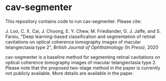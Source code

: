 # cav-segmenter

This repository contains code to run cav-segmenter. Please cite:  

J. Loo, C. X. Cai, J. Choong, E. Y. Chew, M. Friedlander, G. J. Jaffe, and S. Farsiu, "Deep learning-based classification and segmentation of retinal cavitations on optical coherence tomography images of macular telangiectasia type 2", *British Journal of Ophthalmology (In Press)*, 2020  

cav-segmenter is a baseline method for segmenting retinal cavitations on optical coherence tomography images of macular telangiectasia type 2. Please note that the proposed two-stage method in the paper is currently not publicly available. More details are available in the paper.
